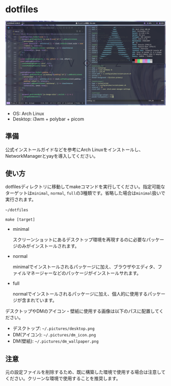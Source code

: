 # dotfiles

![](https://raw.githubusercontent.com/tawainfer/dotfiles/images/desktop.png)

- OS: Arch Linux
- Desktop: i3wm + polybar + picom

## 準備
公式インストールガイドなどを参考にArch Linuxをインストールし、NetworkManagerとyayを導入してください。

## 使い方

dotfilesディレクトリに移動してmakeコマンドを実行してください。指定可能なターゲットは`minimal`, `normal`, `full`の3種類です。省略した場合は`minimal`扱いで実行されます。

`~/dotfiles`
```
make [target]
```

- minimal

  スクリーンショットにあるデスクトップ環境を再現するのに必要なパッケージのみがインストールされます。

- normal

  minimalでインストールされるパッケージに加え、ブラウザやエディタ、ファイルマネージャーなどのパッケージがインストールサれます。

- full

  normalでインストールされるパッケージに加え、個人的に使用するパッケージが含まれています。

デスクトップやDMのアイコン・壁紙に使用する画像は以下のパスに配置してください。

- デスクトップ: `~/.pictures/desktop.png`
- DM(アイコン): `~/.pictures/dm_icon.png`
- DM(壁紙): `~/.pictures/dm_wallpaper.png`

## 注意

元の設定ファイルを削除するため、既に構築した環境で使用する場合は注意してください。クリーンな環境で使用することを推奨します。